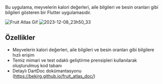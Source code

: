 Bu uygulama, meyvelerin kalori değerleri, aile bilgileri ve besin oranları gibi bilgileri gösteren bir Flutter uygulamasıdır.

![Fruit Atlas Gif](https://github.com/BekirG/fruit_atlas/assets/73229871/090f2f48-1e93-46d9-878d-28beb98f5712)
![2023-12-08_23h50_33](https://github.com/BekirG/fruit_atlas/assets/73229871/dc2812da-24a2-4815-b158-251dcb961446)

## Özellikler

- Meyvelerin kalori değerleri, aile bilgileri ve besin oranları gibi bilgilere hızlı erişim
- Temiz mimari ve test odaklı geliştirme prensipleri kullanılarak oluşturulmuş kod tabanı
- Detaylı DartDoc dokümantasyonu (https://bekirg.github.io/fruit_atlas_doc/)
